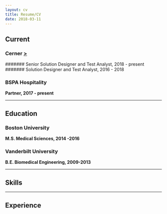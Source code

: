 ```yaml
---
layout: cv
title: Resume/CV
date: 2018-03-11
---
```

## Current

### Cerner [>](https://www.cerner.com/)
####### Senior Solution Designer and Test Analyst, 2018 - present
<br>
####### Solution Designer and Test Analyst, 2016 - 2018
<br>

### BSPA Hospitality 
**Partner, 2017 - present**

---

## Education
### Boston University 
**M.S. Medical Sciences, 2014 -2016**
### Vanderbilt University
**B.E. Biomedical Engineering, 2009-2013**

---

## Skills

---

## Experience
###

